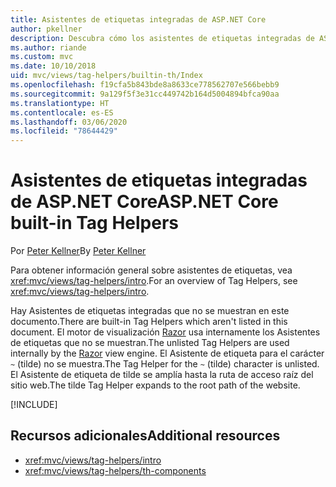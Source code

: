 ```yaml
---
title: Asistentes de etiquetas integradas de ASP.NET Core
author: pkellner
description: Descubra cómo los asistentes de etiquetas integradas de ASP.NET Core le ayudan a mejorar su productividad.
ms.author: riande
ms.custom: mvc
ms.date: 10/10/2018
uid: mvc/views/tag-helpers/builtin-th/Index
ms.openlocfilehash: f19cfa5b843bde8a8633ce778562707e566bebb9
ms.sourcegitcommit: 9a129f5f3e31cc449742b164d5004894bfca90aa
ms.translationtype: HT
ms.contentlocale: es-ES
ms.lasthandoff: 03/06/2020
ms.locfileid: "78644429"
---
```

# <a name="aspnet-core-built-in-tag-helpers"></a><span data-ttu-id="d9c98-103">Asistentes de etiquetas integradas de ASP.NET Core</span><span class="sxs-lookup"><span data-stu-id="d9c98-103">ASP.NET Core built-in Tag Helpers</span></span>

<span data-ttu-id="d9c98-104">Por [Peter Kellner](https://peterkellner.net)</span><span class="sxs-lookup"><span data-stu-id="d9c98-104">By [Peter Kellner](https://peterkellner.net)</span></span>

<span data-ttu-id="d9c98-105">Para obtener información general sobre asistentes de etiquetas, vea <xref:mvc/views/tag-helpers/intro>.</span><span class="sxs-lookup"><span data-stu-id="d9c98-105">For an overview of Tag Helpers, see <xref:mvc/views/tag-helpers/intro>.</span></span>

<span data-ttu-id="d9c98-106">Hay Asistentes de etiquetas integradas que no se muestran en este documento.</span><span class="sxs-lookup"><span data-stu-id="d9c98-106">There are built-in Tag Helpers which aren't listed in this document.</span></span> <span data-ttu-id="d9c98-107">El motor de visualización [Razor](xref:mvc/views/razor) usa internamente los Asistentes de etiquetas que no se muestran.</span><span class="sxs-lookup"><span data-stu-id="d9c98-107">The unlisted Tag Helpers are used internally by the [Razor](xref:mvc/views/razor) view engine.</span></span> <span data-ttu-id="d9c98-108">El Asistente de etiqueta para el carácter `~` (tilde) no se muestra.</span><span class="sxs-lookup"><span data-stu-id="d9c98-108">The Tag Helper for the `~` (tilde) character is unlisted.</span></span> <span data-ttu-id="d9c98-109">El Asistente de etiqueta de tilde se amplía hasta la ruta de acceso raíz del sitio web.</span><span class="sxs-lookup"><span data-stu-id="d9c98-109">The tilde Tag Helper expands to the root path of the website.</span></span>

[!INCLUDE[](~/includes/built-in-TH.md)]

## <a name="additional-resources"></a><span data-ttu-id="d9c98-110">Recursos adicionales</span><span class="sxs-lookup"><span data-stu-id="d9c98-110">Additional resources</span></span>

* <xref:mvc/views/tag-helpers/intro>
* <xref:mvc/views/tag-helpers/th-components>
